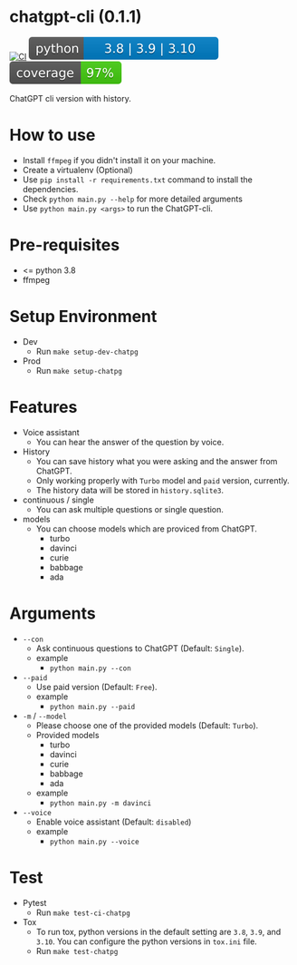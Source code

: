 # chatgpt-cli (0.1.1)

[![CI](https://github.com/sammiee5311/chatpg/actions/workflows/CI.yaml/badge.svg)](https://github.com/sammiee5311/chatpg/actions/workflows/CI.yaml) [![python](./imgs/python-version.svg)]() [![](./imgs/coverage.svg?dummy=8484744)]()

ChatGPT cli version with history.

# How to use
- Install `ffmpeg` if you didn't install it on your machine.
- Create a virtualenv (Optional)
- Use `pip install -r requirements.txt` command to install the dependencies.
- Check `python main.py --help` for more detailed arguments
- Use `python main.py <args>` to run the ChatGPT-cli.

# Pre-requisites
- <= python 3.8
- ffmpeg

# Setup Environment
- Dev
    - Run `make setup-dev-chatpg`
- Prod
    - Run `make setup-chatpg`

# Features
- Voice assistant
    - You can hear the answer of the question by voice.
- History
    - You can save history what you were asking and the answer from ChatGPT.
    - Only working properly with `Turbo` model and `paid` version, currently.
    - The history data will be stored in `history.sqlite3`.
- continuous / single
    - You can ask multiple questions or single question.
- models
    - You can choose models which are proviced from ChatGPT.
        - turbo
        - davinci
        - curie
        - babbage
        - ada

# Arguments
- `--con`
    - Ask continuous questions to ChatGPT (Default: `Single`).
    - example
        - ```python main.py --con```
- `--paid`
    - Use paid version (Default: `Free`).
    - example
        - ```python main.py --paid```
- `-m` / `--model`
    - Please choose one of the provided models (Default: `Turbo`).
    - Provided models
        - turbo
        - davinci
        - curie
        - babbage
        - ada
    - example
        - ```python main.py -m davinci```
- `--voice`
    - Enable voice assistant (Default: `disabled`)
    - example
        - ```python main.py --voice```

# Test
- Pytest
    - Run `make test-ci-chatpg`
- Tox
    - To run tox, python versions in the default setting are `3.8`, `3.9`, and `3.10`. You can configure the python versions in `tox.ini` file.
    - Run `make test-chatpg`
